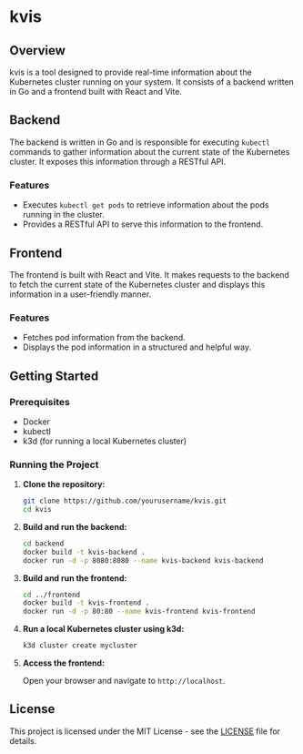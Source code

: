 # kvis

## Overview

kvis is a tool designed to provide real-time information about the Kubernetes cluster running on your system. It consists of a backend written in Go and a frontend built with React and Vite.

## Backend

The backend is written in Go and is responsible for executing `kubectl` commands to gather information about the current state of the Kubernetes cluster. It exposes this information through a RESTful API.

### Features

- Executes `kubectl get pods` to retrieve information about the pods running in the cluster.
- Provides a RESTful API to serve this information to the frontend.

## Frontend

The frontend is built with React and Vite. It makes requests to the backend to fetch the current state of the Kubernetes cluster and displays this information in a user-friendly manner.

### Features

- Fetches pod information from the backend.
- Displays the pod information in a structured and helpful way.

## Getting Started

### Prerequisites

- Docker
- kubectl
- k3d (for running a local Kubernetes cluster)

### Running the Project

1. **Clone the repository:**

    ```sh
    git clone https://github.com/yourusername/kvis.git
    cd kvis
    ```

2. **Build and run the backend:**

    ```sh
    cd backend
    docker build -t kvis-backend .
    docker run -d -p 8080:8080 --name kvis-backend kvis-backend
    ```

3. **Build and run the frontend:**

    ```sh
    cd ../frontend
    docker build -t kvis-frontend .
    docker run -d -p 80:80 --name kvis-frontend kvis-frontend
    ```

4. **Run a local Kubernetes cluster using k3d:**

    ```sh
    k3d cluster create mycluster
    ```

5. **Access the frontend:**

    Open your browser and navigate to `http://localhost`.

## License

This project is licensed under the MIT License - see the [LICENSE](http://_vscodecontentref_/1) file for details.